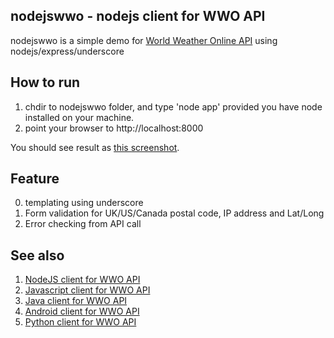 nodejswwo - nodejs client for WWO API
-----------------------------
nodejswwo is a simple demo for [World Weather Online API](http://www.worldweatheronline.com/) using nodejs/express/underscore

How to run
----------
1. chdir to nodejswwo folder, and type 'node app' provided you have node installed on your machine.
2. point your browser to http://localhost:8000

You should see result as [this screenshot](https://github.com/michaelben/nodejswwo/blob/master/image/screenshot.png).

Feature
-------
0. templating using underscore
1. Form validation for UK/US/Canada postal code, IP address and Lat/Long
2. Error checking from API call

See also
--------
1. [NodeJS client for WWO API](https://github.com/michaelben/nodejswwo)
2. [Javascript client for WWO API](https://github.com/michaelben/jswwo)
3. [Java client for WWO API](https://github.com/michaelben/JavaWWO)
4. [Android client for WWO API](https://github.com/michaelben/AndroidWWO)
5. [Python client for WWO API](https://github.com/michaelben/pywwo)
